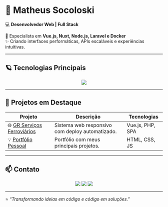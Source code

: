 # 🌌 Matheus Socoloski  
💻 **Desenvolvedor Web | Full Stack**

🚀 Especialista em **Vue.js, Nuxt, Node.js, Laravel e Docker**  
✨ Criando interfaces performáticas, APIs escaláveis e experiências intuitivas.

---

## 🪐 Tecnologias Principais

<div align="center">
  <img src="https://skillicons.dev/icons?i=vue,nuxt,nodejs,ts,php,laravel,postgres,docker,git,figma,jest,cypress,aws&theme=dark" />
</div>

---

## 🌟 Projetos em Destaque

| Projeto | Descrição | Tecnologias |
|----------|------------|--------------|
| 🌐 [GR Serviços Ferroviários](https://grservicosferroviais.com) | Sistema web responsivo com deploy automatizado. | Vue.js, PHP, SPA |
| 💡 [Portfólio Pessoal](https://matheussocoloski.github.io/portifolio-MatheusSocoloski.github.io/#projetos) | Portfólio com meus principais projetos. | HTML, CSS, JS |

---

## 📫 Contato

<div align="center">
  <a href="mailto:matheusocoloski1@gmail.com"><img src="https://img.shields.io/badge/-Email-red?style=for-the-badge&logo=gmail&logoColor=white"/></a>
  <a href="https://www.linkedin.com/in/matheus-socoloski-813157219/" target="_blank"><img src="https://img.shields.io/badge/-LinkedIn-0A66C2?style=for-the-badge&logo=linkedin&logoColor=white"/></a>
  <a href="https://matheussocoloski.github.io/portifolio-MatheusSocoloski.github.io/#projetos" target="_blank"><img src="https://img.shields.io/badge/-Portfólio-6f42c1?style=for-the-badge&logo=vercel&logoColor=white"/></a>
</div>

---

⭐ _“Transformando ideias em código e código em soluções.”_
